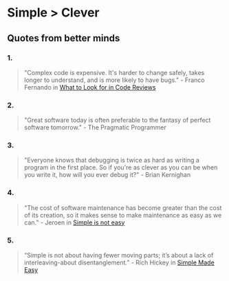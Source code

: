 
# Simple > Clever

## Quotes from better minds

### 1.
> "Complex code is expensive.
> It's harder to change safely, takes longer to understand, and is more likely to have bugs."
> \- Franco Fernando in [What to Look for in Code Reviews](https://newsletter.francofernando.com/p/what-to-look-for-in-code-reviews)

### 2.
> "Great software today is often preferable to the fantasy of perfect software tomorrow." - The Pragmatic Programmer

### 3.
> "Everyone knows that debugging is twice as hard as writing a program in the first place.
> So if you're as clever as you can be when you write it, how will you ever debug it?"
> \- Brian Kernighan

### 4.
> "The cost of software maintenance has become greater than the cost of its creation, so it makes sense to make maintenance as easy as we can."
> \- Jeroen in [Simple is not easy](https://www.entropywins.wtf/blog/2017/01/02/simple-is-not-easy/)

### 5.
> “Simple is not about having fewer moving parts; it’s about a lack of interleaving-about disentanglement.”
> \- Rich Hickey in [Simple Made Easy](https://www.infoq.com/presentations/Simple-Made-Easy/)
